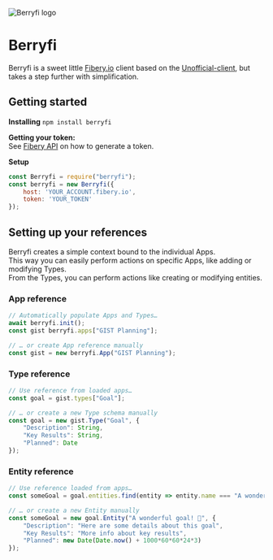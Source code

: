 ![Berryfi logo](https://i.thevirt.us/06/Berryfi_logopng.png)
# Berryfi
Berryfi is a sweet little [Fibery.io](https://fibery.io) client based on the [Unofficial-client](https://gitlab.com/fibery-community/unofficial-js-client), but takes a step further with simplification.

## Getting started
**Installing** 
`npm install berryfi`  

**Getting your token:**  
See [Fibery API](https://api.fibery.io/#authentication) on how to generate a token.

**Setup**  
```js
const Berryfi = require("berryfi");
const berryfi = new Berryfi({
    host: 'YOUR_ACCOUNT.fibery.io',
    token: 'YOUR_TOKEN'
});
```

## Setting up your references
Berryfi creates a simple context bound to the individual Apps.  
This way you can easily perform actions on specific Apps, like adding or modifying Types.  
From the Types, you can perform actions like creating or modifying entities.  

### App reference
```js
// Automatically populate Apps and Types…
await berryfi.init();
const gist berryfi.apps["GIST Planning"];

// … or create App reference manually
const gist = new berryfi.App("GIST Planning");
```

### Type reference
```js
// Use reference from loaded apps… 
const goal = gist.types["Goal"];

// … or create a new Type schema manually
const goal = new gist.Type("Goal", {
	"Description": String,
	"Key Results": String,
	"Planned": Date
});
```

### Entity reference
```js
// Use reference loaded from apps… 
const someGoal = goal.entities.find(entity => entity.name === "A wonderful goal! 🚩");

// … or create a new Entity manually
const someGoal = new goal.Entity("A wonderful goal! 🚩", {
	"Description": "Here are some details about this goal",
	"Key Results": "More info about key results",
	"Planned": new Date(Date.now() + 1000*60*60*24*3)
});
```
